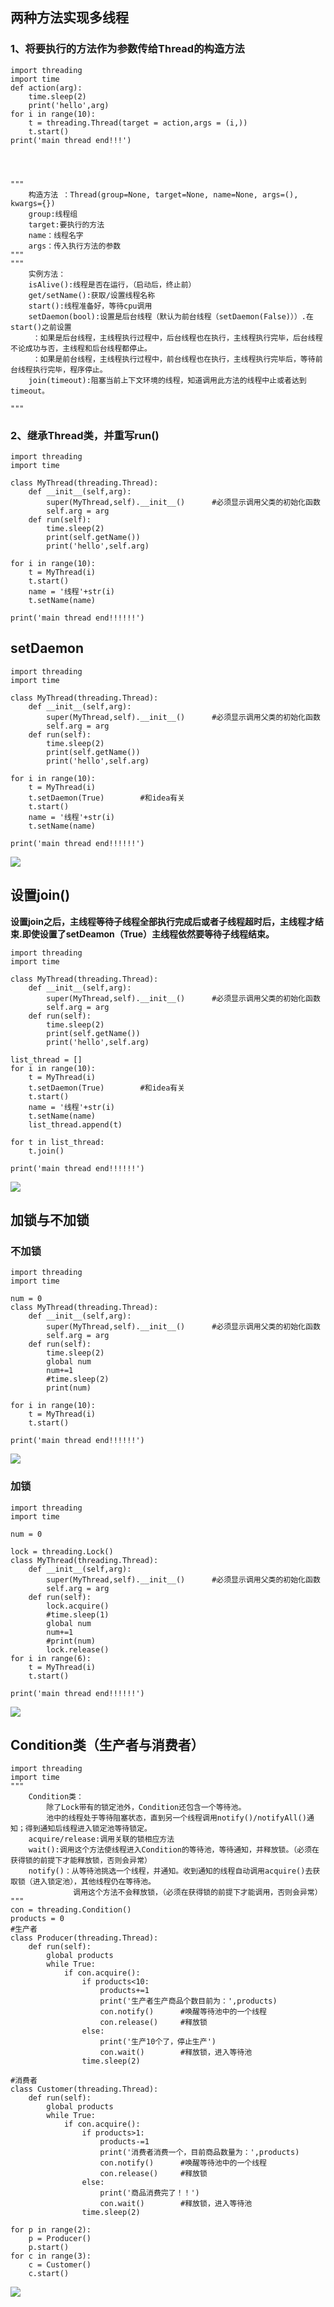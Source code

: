 ## 两种方法实现多线程
### 1、将要执行的方法作为参数传给Thread的构造方法

    import threading
    import time
    def action(arg):
        time.sleep(2)
        print('hello',arg)
    for i in range(10):
        t = threading.Thread(target = action,args = (i,))
        t.start()
    print('main thread end!!!')




    """
        构造方法 ：Thread(group=None, target=None, name=None, args=(), kwargs={})
        group:线程组
        target:要执行的方法
        name：线程名字
        args：传入执行方法的参数
    """
    """
        实例方法：
        isAlive():线程是否在运行，（启动后，终止前）
        get/setName():获取/设置线程名称
        start():线程准备好，等待cpu调用
        setDaemon(bool):设置是后台线程（默认为前台线程（setDaemon(False)））.在start()之前设置
         ：如果是后台线程，主线程执行过程中，后台线程也在执行，主线程执行完毕，后台线程不论成功与否，主线程和后台线程都停止。
         ：如果是前台线程，主线程执行过程中，前台线程也在执行，主线程执行完毕后，等待前台线程执行完毕，程序停止。
        join(timeout):阻塞当前上下文环境的线程，知道调用此方法的线程中止或者达到timeout。

    """

### 2、继承Thread类，并重写run()

    import threading
    import time

    class MyThread(threading.Thread):
        def __init__(self,arg):
            super(MyThread,self).__init__()      #必须显示调用父类的初始化函数
            self.arg = arg
        def run(self):
            time.sleep(2)
            print(self.getName())
            print('hello',self.arg)

    for i in range(10):
        t = MyThread(i)   
        t.start()
        name = '线程'+str(i)
        t.setName(name)

    print('main thread end!!!!!!')

## setDaemon

    import threading
    import time

    class MyThread(threading.Thread):
        def __init__(self,arg):
            super(MyThread,self).__init__()      #必须显示调用父类的初始化函数
            self.arg = arg
        def run(self):
            time.sleep(2)
            print(self.getName())
            print('hello',self.arg)

    for i in range(10):
        t = MyThread(i)
        t.setDaemon(True)        #和idea有关
        t.start()
        name = '线程'+str(i)
        t.setName(name)

    print('main thread end!!!!!!')

![](https://github.com/daacheng/PythonBasic/blob/master/pic/setDaemonTrue.png?raw=true)

## 设置join()
**设置join之后，主线程等待子线程全部执行完成后或者子线程超时后，主线程才结束.即使设置了setDeamon（True）主线程依然要等待子线程结束。**

    import threading
    import time

    class MyThread(threading.Thread):
        def __init__(self,arg):
            super(MyThread,self).__init__()      #必须显示调用父类的初始化函数
            self.arg = arg
        def run(self):
            time.sleep(2)
            print(self.getName())
            print('hello',self.arg)

    list_thread = []
    for i in range(10):
        t = MyThread(i)
        t.setDaemon(True)        #和idea有关
        t.start()
        name = '线程'+str(i)
        t.setName(name)
        list_thread.append(t)

    for t in list_thread:
        t.join()

    print('main thread end!!!!!!')

![](https://github.com/daacheng/PythonBasic/blob/master/pic/join.png?raw=true)

## 加锁与不加锁
### 不加锁

    import threading
    import time

    num = 0
    class MyThread(threading.Thread):
        def __init__(self,arg):
            super(MyThread,self).__init__()      #必须显示调用父类的初始化函数
            self.arg = arg
        def run(self):
            time.sleep(2)
            global num
            num+=1
            #time.sleep(2)
            print(num)

    for i in range(10):
        t = MyThread(i)   
        t.start()

    print('main thread end!!!!!!')

![](https://github.com/daacheng/PythonBasic/blob/master/pic/nolock.png?raw=true)

### 加锁

    import threading
    import time

    num = 0

    lock = threading.Lock()
    class MyThread(threading.Thread):
        def __init__(self,arg):
            super(MyThread,self).__init__()      #必须显示调用父类的初始化函数
            self.arg = arg
        def run(self):
            lock.acquire()
            #time.sleep(1)
            global num
            num+=1
            #print(num)
            lock.release()
    for i in range(6):
        t = MyThread(i)   
        t.start()

    print('main thread end!!!!!!')

![](https://github.com/daacheng/PythonBasic/blob/master/pic/lock.png?raw=true)
## Condition类（生产者与消费者）

    import threading
    import time
    """
        Condition类：
            除了Lock带有的锁定池外，Condition还包含一个等待池。
            池中的线程处于等待阻塞状态，直到另一个线程调用notify()/notifyAll()通知；得到通知后线程进入锁定池等待锁定。
        acquire/release:调用关联的锁相应方法
        wait():调用这个方法使线程进入Condition的等待池，等待通知，并释放锁。（必须在获得锁的前提下才能释放锁，否则会异常）
        notify()：从等待池挑选一个线程，并通知。收到通知的线程自动调用acquire()去获取锁（进入锁定池），其他线程仍在等待池。
                  调用这个方法不会释放锁，（必须在获得锁的前提下才能调用，否则会异常）
    """
    con = threading.Condition()
    products = 0
    #生产者
    class Producer(threading.Thread):
        def run(self):
            global products
            while True:
                if con.acquire():
                    if products<10:
                        products+=1
                        print('生产者生产商品个数目前为：',products)
                        con.notify()      #唤醒等待池中的一个线程
                        con.release()     #释放锁
                    else:
                        print('生产10个了，停止生产')
                        con.wait()        #释放锁，进入等待池
                    time.sleep(2)

    #消费者
    class Customer(threading.Thread):
        def run(self):
            global products
            while True:
                if con.acquire():
                    if products>1:
                        products-=1
                        print('消费者消费一个，目前商品数量为：',products)
                        con.notify()      #唤醒等待池中的一个线程
                        con.release()     #释放锁
                    else:
                        print('商品消费完了！！')
                        con.wait()        #释放锁，进入等待池
                    time.sleep(2)

    for p in range(2):
        p = Producer()
        p.start()
    for c in range(3):
        c = Customer()
        c.start()

![](https://github.com/daacheng/PythonBasic/blob/master/pic/conditi.png)
